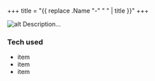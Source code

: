 +++
title = "{{ replace .Name "-" " " | title }}"
+++

![alt](//via.placeholder.com/640x150)
Description...

### Tech used
* item
* item
* item
